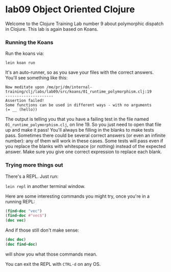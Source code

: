 # lab09 Object Oriented Clojure

Welcome to the Clojure Training Lab number 9 about polymorphic dispatch in Clojure. This lab is again based on Koans.

### Running the Koans

Run the koans via:

`lein koan run`

It's an auto-runner, so as you save your files with the correct answers. You'll see something like this:

    Now meditate upon /me/prj/dm/internal-training/clj/labs/lab09/src/koans/01_runtime_polymorphism.clj:19
    ---------------------
    Assertion failed!
    Some functions can be used in different ways - with no arguments
    (= __ (hello))

The output is telling you that you have a failing test in the file named
`01_runtime_polymorphism.clj`, on line 19. So you just need to open that file up and make
it pass!  You'll always be filling in the blanks to make tests pass.
Sometimes there could be several correct answers (or even an infinite number):
any of them will work in these cases. Some tests will pass even if you replace
the blanks with whitespace (or nothing) instead of the expected answer. Make sure
you give one correct expression to replace each blank.

### Trying more things out

There's a REPL. Just run:

`lein repl` in another terminal window.

Here are some interesting commands you might try, once you're in a running REPL:

```clojure
(find-doc "vec")
(find-doc #"vec$")
(doc vec)
```

And if those still don't make sense:

```clojure
(doc doc)
(doc find-doc)
```

will show you what those commands mean.

You can exit the REPL with `CTRL-d` on any OS.
